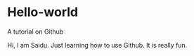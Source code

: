 # Hello-world
A tutorial on Github 

Hi, I am Saidu. Just learning how to use Github.
It is really fun.
